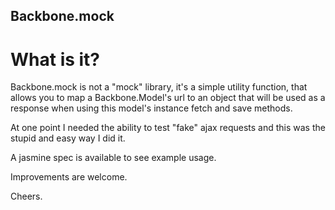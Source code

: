 Backbone.mock
-------------

What is it?
===========
Backbone.mock is not a "mock" library, it's a simple utility function, 
that allows you to map a Backbone.Model's url to an object that will be used
as a response when using this model's instance fetch and save 
methods.

At one point I needed the ability to test "fake" ajax requests
and this was the stupid and easy way I did it.

A jasmine spec is available to see example usage.

Improvements are welcome.

Cheers.
